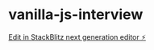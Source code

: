 # vanilla-js-interview

[Edit in StackBlitz next generation editor ⚡️](https://stackblitz.com/~/github.com/exportexe/vanilla-js-interview)